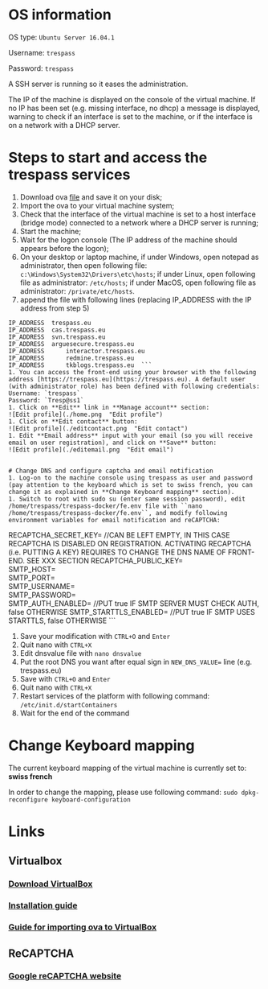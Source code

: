 # OS information
OS type: `Ubuntu Server 16.04.1`

Username: `trespass`

Password: `trespass`


A SSH server is running so it eases the administration.

The IP of the machine is displayed on the console of the virtual machine. If no IP has been set (e.g. missing interface, no dhcp) a message is displayed, warning to check if an interface is set to the machine, or if the interface is on a network with a DHCP server.

# Steps to start and access the trespass services
1. Download ova [file](https://www.itrust.lu/trespass-enduser.ova) and save it on your disk;
1. Import the ova to your virtual machine system;
1. Check that the interface of the virtual machine is set to a host interface (bridge mode) connected to a network where a DHCP server is running;
1. Start the machine;
1. Wait for the logon console (The IP address of the machine should appears before the logon);
1. On your desktop or laptop machine, if under Windows, open notepad as administrator, then open following file: ``c:\Windows\System32\Drivers\etc\hosts``; if under Linux, open following file as administrator: ``/etc/hosts``; if under MacOS, open following file as administrator: ``/private/etc/hosts``.
1. append the file with following lines (replacing IP_ADDRESS with the IP address from step 5)
```
IP_ADDRESS	trespass.eu  
IP_ADDRESS	cas.trespass.eu  
IP_ADDRESS	svn.trespass.eu  
IP_ADDRESS	arguesecure.trespass.eu  
IP_ADDRESS      interactor.trespass.eu  
IP_ADDRESS      redmine.trespass.eu  
IP_ADDRESS      tkblogs.trespass.eu  ```
1. You can access the front-end using your browser with the following address [https://trespass.eu](https://trespass.eu). A default user (with administrator role) has been defined with following credentials:  
Username: `trespass`  
Password: `Tresp@ss1`
1. Click on **Edit** link in **Manage account** section:  
![Edit profile](./home.png  "Edit profile")
1. Click on **Edit contact** button:  
![Edit profile](./editcontact.png  "Edit contact")
1. Edit **Email address** input with your email (so you will receive email on user registration), and click on **Save** button:  
![Edit profile](./editemail.png  "Edit email")


# Change DNS and configure captcha and email notification
1. Log-on to the machine console using trespass as user and password (pay attention to the keyboard which is set to swiss french, you can change it as explained in **Change Keyboard mapping** section). 
1. Switch to root with sudo su (enter same session password), edit /home/trespass/trespass-docker/fe.env file with ``nano /home/trespass/trespass-docker/fe.env``, and modify following environment variables for email notification and reCAPTCHA: 
``` 
RECAPTCHA_SECRET_KEY= //CAN BE LEFT EMPTY, IN THIS CASE RECAPTCHA IS DISABLED ON REGISTRATION. ACTIVATING RECAPTCHA (i.e. PUTTING A KEY) REQUIRES TO CHANGE THE DNS NAME OF FRONT-END. SEE XXX SECTION 
RECAPTCHA_PUBLIC_KEY=  
SMTP_HOST=  
SMTP_PORT=  
SMTP_USERNAME=  
SMTP_PASSWORD=  
SMTP_AUTH_ENABLED= //PUT true IF SMTP SERVER MUST CHECK AUTH, false OTHERWISE 
SMTP_STARTTLS_ENABLED= //PUT true IF SMTP USES STARTTLS, false OTHERWISE ``` 
1. Save your modification with `CTRL+O` and ``Enter``
1. Quit nano with ``CTRL+X``
1. Edit dnsvalue file with ``nano dnsvalue``
1. Put the root DNS you want after equal sign in ``NEW_DNS_VALUE=``  line (e.g. trespass.eu)
1. Save with ``CTRL+O`` and ``Enter``
1. Quit nano with ``CTRL+X``
1. Restart services of the platform with following command: ``/etc/init.d/startContainers``
1. Wait for the end of the command


# Change Keyboard mapping
The current keyboard mapping of the virtual machine is currently set to: **swiss french**

In order to change the mapping, please use following command:
``sudo dpkg-reconfigure keyboard-configuration``


# Links
## Virtualbox
### [Download VirtualBox](https://www.virtualbox.org/)
### [Installation guide](https://www.virtualbox.org/manual/ch01.html#intro-installing)

### [Guide for importing ova to VirtualBox](https://www.virtualbox.org/manual/ch01.html#ovf)

## ReCAPTCHA
### [Google reCAPTCHA website](https://www.google.com/recaptcha/intro/)